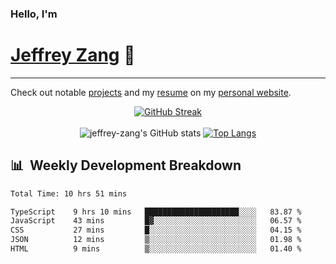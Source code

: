 
### Hello, I'm 
# [Jeffrey Zang](https://www.linkedin.com/in/jeffreyzang/) 🦀

---

Check out notable [projects](https://jeffz.dev/projects) and my [resume](https://jeffz.dev/resume) on my [personal website](https://jeffz.dev/).

<div align = 'center'>

[![GitHub Streak](https://github-readme-streak-stats.herokuapp.com/?user=jeffrey-zang&theme=tokyonight)](https://git.io/streak-stats)
<br></br>
![jeffrey-zang's GitHub stats](https://github-readme-stats.vercel.app/api?username=jeffrey-zang&show_icons=true&theme=tokyonight&hide_rank=true&hide=stars) 
[![Top Langs](https://github-readme-stats.vercel.app/api/top-langs/?username=jeffrey-zang&hide=ShaderLab,HLSL&layout=compact&theme=tokyonight)](https://github.com/anuraghazra/github-readme-stats)

</div>

## 📊 &nbsp;Weekly Development Breakdown
<!--START_SECTION:waka-->

```txt
Total Time: 10 hrs 51 mins

TypeScript    9 hrs 10 mins   █████████████████████░░░░   83.87 %
JavaScript    43 mins         █▓░░░░░░░░░░░░░░░░░░░░░░░   06.57 %
CSS           27 mins         █░░░░░░░░░░░░░░░░░░░░░░░░   04.15 %
JSON          12 mins         ▒░░░░░░░░░░░░░░░░░░░░░░░░   01.98 %
HTML          9 mins          ▒░░░░░░░░░░░░░░░░░░░░░░░░   01.40 %
```

<!--END_SECTION:waka-->

